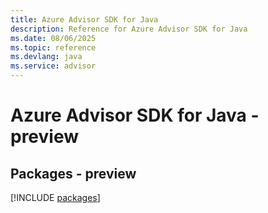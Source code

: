 ```yaml
---
title: Azure Advisor SDK for Java
description: Reference for Azure Advisor SDK for Java
ms.date: 08/06/2025
ms.topic: reference
ms.devlang: java
ms.service: advisor
---
```

# Azure Advisor SDK for Java - preview
## Packages - preview
[!INCLUDE [packages](advisor-index.md)]